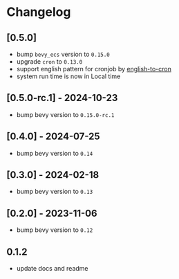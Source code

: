 # Changelog

## [0.5.0]

* bump `bevy_ecs` version to `0.15.0`
* upgrade `cron` to `0.13.0`
* support english pattern for cronjob by [english-to-cron](https://github.com/kaplanelad/english-to-cron)
* system run time is now in Local time

## [0.5.0-rc.1] - 2024-10-23

* bump bevy version to `0.15.0-rc.1`

## [0.4.0] - 2024-07-25

* bump bevy version to `0.14`

## [0.3.0] - 2024-02-18

* bump bevy version to `0.13`

## [0.2.0] - 2023-11-06

* bump bevy version to `0.12`

## 0.1.2

- update docs and readme